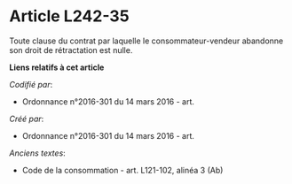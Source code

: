 # Article L242-35

Toute clause du contrat par laquelle le consommateur-vendeur abandonne son droit de rétractation est nulle.

**Liens relatifs à cet article**

_Codifié par_:

  - Ordonnance n°2016-301 du 14 mars 2016 - art.

_Créé par_:

  - Ordonnance n°2016-301 du 14 mars 2016 - art.

_Anciens textes_:

  - Code de la consommation - art. L121-102, alinéa 3  (Ab)
